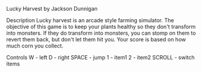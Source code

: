 Lucky Harvest by Jackson Dunnigan

Description
Lucky harvest is an arcade style farming simulator. The objective of this game
is to keep your plants healthy so they don't transform into monsters. If they do
transform into monsters, you can stomp on them to revert them back, but don't
let them hit you. Your score is based on how much corn you collect.

Controls
W - left
D - right
SPACE - jump
1 - item1
2 - item2
SCROLL - switch items
